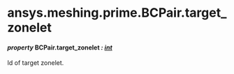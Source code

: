 <a id="ansys-meshing-prime-bcpair-target-zonelet"></a>

# ansys.meshing.prime.BCPair.target_zonelet

<a id="ansys.meshing.prime.BCPair.target_zonelet"></a>

#### *property* BCPair.target_zonelet *: [int](https://docs.python.org/3.11/library/functions.html#int)*

Id of target zonelet.

<!-- !! processed by numpydoc !! -->
